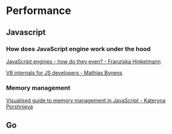 # Performance

## Javascript

### How does JavaScript engine work under the hood
[JavaScript engines - how do they even? - Franziska Hinkelmann](https://youtu.be/p-iiEDtpy6I?si=yJD3tTpA9kcNEB_L)

[V8 internals for JS developers - Mathias Bynens](https://youtu.be/5UZzT_hgsl0?si=lcIJj4Y_XOYm3-64)

### Memory management
[Visualised guide to memory management in JavaScript - Kateryna Porshnieva](https://youtu.be/OG_AZnPokGw?si=Y_8GsGq4PptZhZRh)

## Go